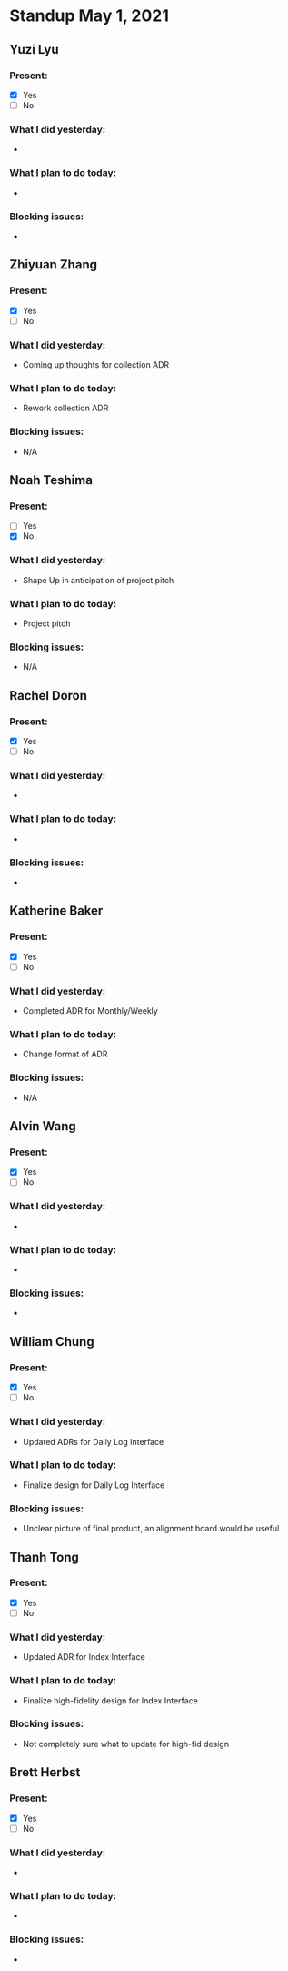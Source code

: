 # Standup May 1, 2021
## Yuzi Lyu
### Present:
- [X] Yes
- [ ] No

### What I did yesterday:
* 

### What I plan to do today:
* 

### Blocking issues:
* 



## Zhiyuan Zhang
### Present:
- [X] Yes
- [ ] No

### What I did yesterday:
* Coming up thoughts for collection ADR

### What I plan to do today:
* Rework collection ADR

### Blocking issues:
* N/A



## Noah Teshima
### Present:
- [ ] Yes
- [X] No

### What I did yesterday:
* Shape Up in anticipation of project pitch

### What I plan to do today:
* Project pitch

### Blocking issues:
* N/A



## Rachel Doron
### Present:
- [X] Yes
- [ ] No

### What I did yesterday:
* 

### What I plan to do today:
* 

### Blocking issues:
* 



## Katherine Baker
### Present:
- [X] Yes
- [ ] No

### What I did yesterday:
* Completed ADR for Monthly/Weekly


### What I plan to do today:
* Change format of ADR

### Blocking issues:
* N/A



## Alvin Wang
### Present:
- [X] Yes
- [ ] No

### What I did yesterday:
* 

### What I plan to do today:
* 

### Blocking issues:
* 



## William Chung
### Present:
- [X] Yes
- [ ] No

### What I did yesterday:
* Updated ADRs for Daily Log Interface

### What I plan to do today:
* Finalize design for Daily Log Interface

### Blocking issues:
* Unclear picture of final product, an alignment board would be useful



## Thanh Tong
### Present:
- [X] Yes
- [ ] No

### What I did yesterday:
* Updated ADR for Index Interface

### What I plan to do today:
* Finalize high-fidelity design for Index Interface

### Blocking issues:
* Not completely sure what to update for high-fid design



## Brett Herbst
### Present:
- [X] Yes
- [ ] No

### What I did yesterday:
* 

### What I plan to do today:
* 

### Blocking issues:
* 
